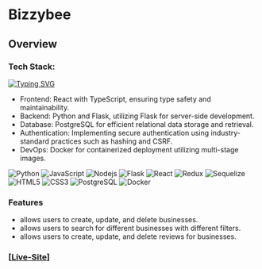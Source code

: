 
# Bizzybee

## Overview

### Tech Stack:
[![Typing SVG](https://readme-typing-svg.demolab.com?font=Fira+Code&pause=500&color=007acc&width=435&lines=TypeScript;Python;Flask;Sequelize;React;Redux;PostgreSQL;Docker;HTML5;CSS3)](https://git.io/typing-svg)

- Frontend: React with TypeScript, ensuring type safety and maintainability.
- Backend: Python and Flask, utilizing Flask for server-side development.
- Database: PostgreSQL for efficient relational data storage and retrieval.
- Authentication: Implementing secure authentication using industry-standard practices such as hashing and CSRF.
- DevOps: Docker for containerized deployment utilizing multi-stage images.

![Python](https://img.shields.io/badge/Python-007ACC?style=for-the-badge&logo=python&logoColor=white)
![JavaScript](https://img.shields.io/badge/JavaScript-323330?style=for-the-badge&logo=javascript&logoColor=F7DF1E)
![Nodejs](https://img.shields.io/badge/Node.js-43853D?style=for-the-badge&logo=node.js&logoColor=white)
![Flask](https://img.shields.io/badge/Flask-404D59?style=for-the-badge)
![React](https://img.shields.io/badge/React-20232A?style=for-the-badge&logo=react&logoColor=61DAFB)
![Redux](https://img.shields.io/badge/Redux-593D88?style=for-the-badge&logo=redux&logoColor=white)
![Sequelize](https://img.shields.io/badge/sequelize-323330?style=for-the-badge&logo=sequelize&logoColor=blue)
![HTML5](https://img.shields.io/badge/HTML5-E34F26?style=for-the-badge&logo=html5&logoColor=white)
![CSS3](https://img.shields.io/badge/CSS3-1572B6?style=for-the-badge&logo=css3&logoColor=white)
![PostgreSQL](https://img.shields.io/badge/PostgreSQL-316192?style=for-the-badge&logo=postgresql&logoColor=white)
![Docker](https://img.shields.io/badge/Docker-2CA5E0?style=for-the-badge&logo=docker&logoColor=white)

### Features

- allows users to create, update, and delete businesses.
- allows users to search for different businesses with different filters.
- allows users to create, update, and delete reviews for businesses.

### [[Live-Site](https://bizzybee-ugmu.onrender.com/)]


